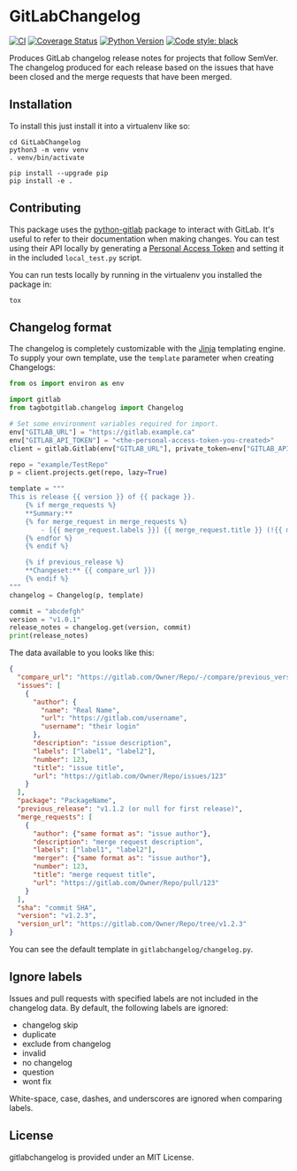 # GitLabChangelog
[![CI](https://github.com/invenia/gitlabchangelog/workflows/CI/badge.svg)](https://github.com/invenia/gitlabchangelog/actions?query=workflow%3ACI)
[![Coverage Status](https://coveralls.io/repos/github/invenia/gitlabchangelog/badge.svg?branch=master)](https://coveralls.io/github/invenia/gitlabchangelog)
[![Python Version](https://img.shields.io/badge/python-3.8%20%7C%203.9-blue.svg)](https://www.python.org/)
[![Code style: black](https://img.shields.io/badge/code%20style-black-000000.svg)](https://github.com/ambv/black)

Produces GitLab changelog release notes for projects that follow SemVer.
The changelog produced for each release based on the issues that have been closed and the merge requests that have been merged.

## Installation

To install this just install it into a virtualenv like so:

```
cd GitLabChangelog
python3 -m venv venv
. venv/bin/activate

pip install --upgrade pip
pip install -e .
```

## Contributing

This package uses the [python-gitlab](https://python-gitlab.readthedocs.io/en/stable/index.html) package to interact with GitLab.
It's useful to refer to their documentation when making changes.
You can test using their API locally by generating a [Personal Access Token](https://docs.gitlab.com/ee/user/profile/personal_access_tokens.html#creating-a-personal-access-token) and setting it in the included `local_test.py` script.

You can run tests locally by running in the virtualenv you installed the package in:
```
tox
```
## Changelog format

The changelog is completely customizable with the [Jinja](https://jinja.palletsprojects.com) templating engine.
To supply your own template, use the `template` parameter when creating Changelogs:

```python
from os import environ as env

import gitlab
from tagbotgitlab.changelog import Changelog

# Set some environment variables required for import.
env["GITLAB_URL"] = "https://gitlab.example.ca"
env["GITLAB_API_TOKEN"] = "<the-personal-access-token-you-created>"
client = gitlab.Gitlab(env["GITLAB_URL"], private_token=env["GITLAB_API_TOKEN"])

repo = "example/TestRepo"
p = client.projects.get(repo, lazy=True)

template = """
This is release {{ version }} of {{ package }}.
    {% if merge_requests %}
    **Summary:**
    {% for merge_request in merge_requests %}
        - [{{ merge_request.labels }}] {{ merge_request.title }} (!{{ merge_request.number }})
    {% endfor %}
    {% endif %}

    {% if previous_release %}
    **Changeset:** {{ compare_url }})
    {% endif %}
"""
changelog = Changelog(p, template)

commit = "abcdefgh"
version = "v1.0.1"
release_notes = changelog.get(version, commit)
print(release_notes)
```

The data available to you looks like this:

```json
{
  "compare_url": "https://gitlab.com/Owner/Repo/-/compare/previous_version...current_version (or null for first release)",
  "issues": [
    {
      "author": {
        "name": "Real Name",
        "url": "https://gitlab.com/username",
        "username": "their login"
      },
      "description": "issue description",
      "labels": ["label1", "label2"],
      "number": 123,
      "title": "issue title",
      "url": "https://gitlab.com/Owner/Repo/issues/123"
    }
  ],
  "package": "PackageName",
  "previous_release": "v1.1.2 (or null for first release)",
  "merge_requests": [
    {
      "author": {"same format as": "issue author"},
      "description": "merge request description",
      "labels": ["label1", "label2"],
      "merger": {"same format as": "issue author"},
      "number": 123,
      "title": "merge request title",
      "url": "https://gitlab.com/Owner/Repo/pull/123"
    }
  ],
  "sha": "commit SHA",
  "version": "v1.2.3",
  "version_url": "https://gitlab.com/Owner/Repo/tree/v1.2.3"
}
```

You can see the default template in `gitlabchangelog/changelog.py`.

## Ignore labels
Issues and pull requests with specified labels are not included in the changelog data.
By default, the following labels are ignored:

- changelog skip
- duplicate
- exclude from changelog
- invalid
- no changelog
- question
- wont fix

White-space, case, dashes, and underscores are ignored when comparing labels.

## License

gitlabchangelog is provided under an MIT License.
